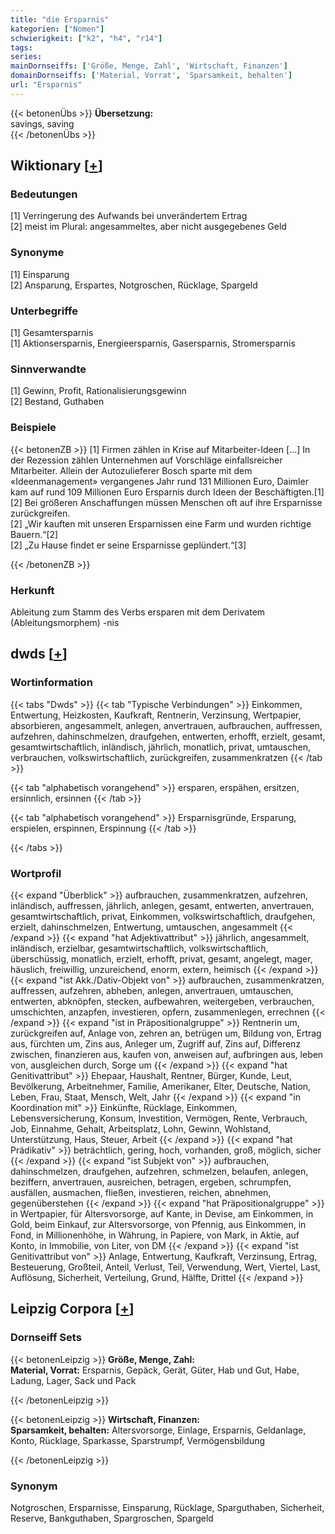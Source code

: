 ```yaml
---
title: "die Ersparnis"
kategorien: ["Nomen"]
schwierigkeit: ["k2", "h4", "r14"]
tags:
series:
mainDornseiffs: ['Größe, Menge, Zahl', 'Wirtschaft, Finanzen']
domainDornseiffs: ['Material, Vorrat', 'Sparsamkeit, behalten']
url: "Ersparnis"
---
```


{{< betonenÜbs >}}
**Übersetzung:**  
savings, saving  
{{< /betonenÜbs >}}

## Wiktionary [[+](https://de.wiktionary.org/wiki/Ersparnis)]

### Bedeutungen
[1] Verringerung des Aufwands bei unverändertem Ertrag  
[2] meist im Plural: angesammeltes, aber nicht ausgegebenes Geld  

### Synonyme
[1] Einsparung  
[2] Ansparung, Erspartes, Notgroschen, Rücklage, Spargeld  

### Unterbegriffe
[1] Gesamtersparnis  
[1] Aktionsersparnis, Energieersparnis, Gasersparnis, Stromersparnis  

### Sinnverwandte
[1] Gewinn, Profit, Rationalisierungsgewinn  
[2] Bestand, Guthaben  

### Beispiele
{{< betonenZB >}}
[1] Firmen zählen in Krise auf Mitarbeiter-Ideen […] In der Rezession zählen Unternehmen auf Vorschläge einfallsreicher Mitarbeiter. Allein der Autozulieferer Bosch sparte mit dem «Ideenmanagement» vergangenes Jahr rund 131 Millionen Euro, Daimler kam auf rund 109 Millionen Euro Ersparnis durch Ideen der Beschäftigten.[1]  
[2] Bei größeren Anschaffungen müssen Menschen oft auf ihre Ersparnisse zurückgreifen.  
[2] „Wir kauften mit unseren Ersparnissen eine Farm und wurden richtige Bauern.“[2]  
[2] „Zu Hause findet er seine Ersparnisse geplündert.“[3]  

{{< /betonenZB >}}
### Herkunft
Ableitung zum Stamm des Verbs ersparen mit dem Derivatem (Ableitungsmorphem) -nis  



## dwds [[+](https://www.dwds.de/wb/Ersparnis)]

### Wortinformation
{{< tabs "Dwds" >}}
{{< tab "Typische Verbindungen" >}}
Einkommen, Entwertung, Heizkosten, Kaufkraft, Rentnerin, Verzinsung, Wertpapier, absorbieren, angesammelt, anlegen, anvertrauen, aufbrauchen, auffressen, aufzehren, dahinschmelzen, draufgehen, entwerten, erhofft, erzielt, gesamt, gesamtwirtschaftlich, inländisch, jährlich, monatlich, privat, umtauschen, verbrauchen, volkswirtschaftlich, zurückgreifen, zusammenkratzen
{{< /tab >}}

{{< tab "alphabetisch vorangehend" >}}
ersparen, erspähen, ersitzen, ersinnlich, ersinnen
{{< /tab >}}

{{< tab "alphabetisch vorangehend" >}}
Ersparnisgründe, Ersparung, erspielen, erspinnen, Erspinnung
{{< /tab >}}

{{< /tabs >}}

### Wortprofil
{{< expand "Überblick" >}} aufbrauchen, zusammenkratzen, aufzehren, inländisch, auffressen, jährlich, anlegen, gesamt, entwerten, anvertrauen, gesamtwirtschaftlich, privat, Einkommen, volkswirtschaftlich, draufgehen, erzielt, dahinschmelzen, Entwertung, umtauschen, angesammelt {{< /expand >}}
{{< expand "hat Adjektivattribut" >}} jährlich, angesammelt, inländisch, erzielbar, gesamtwirtschaftlich, volkswirtschaftlich, überschüssig, monatlich, erzielt, erhofft, privat, gesamt, angelegt, mager, häuslich, freiwillig, unzureichend, enorm, extern, heimisch {{< /expand >}}
{{< expand "ist Akk./Dativ-Objekt von" >}} aufbrauchen, zusammenkratzen, auffressen, aufzehren, abheben, anlegen, anvertrauen, umtauschen, entwerten, abknöpfen, stecken, aufbewahren, weitergeben, verbrauchen, umschichten, anzapfen, investieren, opfern, zusammenlegen, errechnen {{< /expand >}}
{{< expand "ist in Präpositionalgruppe" >}} Rentnerin um, zurückgreifen auf, Anlage von, zehren an, betrügen um, Bildung von, Ertrag aus, fürchten um, Zins aus, Anleger um, Zugriff auf, Zins auf, Differenz zwischen, finanzieren aus, kaufen von, anweisen auf, aufbringen aus, leben von, ausgleichen durch, Sorge um {{< /expand >}}
{{< expand "hat Genitivattribut" >}} Ehepaar, Haushalt, Rentner, Bürger, Kunde, Leut, Bevölkerung, Arbeitnehmer, Familie, Amerikaner, Elter, Deutsche, Nation, Leben, Frau, Staat, Mensch, Welt, Jahr {{< /expand >}}
{{< expand "in Koordination mit" >}} Einkünfte, Rücklage, Einkommen, Lebensversicherung, Konsum, Investition, Vermögen, Rente, Verbrauch, Job, Einnahme, Gehalt, Arbeitsplatz, Lohn, Gewinn, Wohlstand, Unterstützung, Haus, Steuer, Arbeit {{< /expand >}}
{{< expand "hat Prädikativ" >}} beträchtlich, gering, hoch, vorhanden, groß, möglich, sicher {{< /expand >}}
{{< expand "ist Subjekt von" >}} aufbrauchen, dahinschmelzen, draufgehen, aufzehren, schmelzen, belaufen, anlegen, beziffern, anvertrauen, ausreichen, betragen, ergeben, schrumpfen, ausfällen, ausmachen, fließen, investieren, reichen, abnehmen, gegenüberstehen {{< /expand >}}
{{< expand "hat Präpositionalgruppe" >}} in Wertpapier, für Altersvorsorge, auf Kante, in Devise, am Einkommen, in Gold, beim Einkauf, zur Altersvorsorge, von Pfennig, aus Einkommen, in Fond, in Millionenhöhe, in Währung, in Papiere, von Mark, in Aktie, auf Konto, in Immobilie, von Liter, von DM {{< /expand >}}
{{< expand "ist Genitivattribut von" >}} Anlage, Entwertung, Kaufkraft, Verzinsung, Ertrag, Besteuerung, Großteil, Anteil, Verlust, Teil, Verwendung, Wert, Viertel, Last, Auflösung, Sicherheit, Verteilung, Grund, Hälfte, Drittel {{< /expand >}}

## Leipzig Corpora [[+](https://corpora.uni-leipzig.de/en/res?word=Ersparnis&corpusId=deu_newscrawl-public_2018)]

### Dornseiff Sets
{{< betonenLeipzig >}}
**Größe, Menge, Zahl:**  
**Material, Vorrat:** Ersparnis, Gepäck, Gerät, Güter, Hab und Gut, Habe, Ladung, Lager, Sack und Pack  

{{< /betonenLeipzig >}}


{{< betonenLeipzig >}}
**Wirtschaft, Finanzen:**  
**Sparsamkeit, behalten:** Altersvorsorge, Einlage, Ersparnis, Geldanlage, Konto, Rücklage, Sparkasse, Sparstrumpf, Vermögensbildung  

{{< /betonenLeipzig >}}

### Synonym
Notgroschen, Ersparnisse, Einsparung, Rücklage, Sparguthaben, Sicherheit, Reserve, Bankguthaben, Spargroschen, Spargeld

